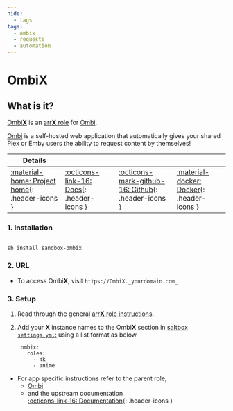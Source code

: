 ```yaml
---
hide:
  - tags
tags:
  - ombix
  - requests
  - automation
---
```


# Ombi**X**

## What is it?

[Ombi**X**](https://ombi.io) is an [arr**X** role](arrx.md) for [Ombi](../../sandbox/apps/ombi.md).

[Ombi](https://ombi.io/) is a self-hosted web application that automatically gives your shared Plex or Emby users the ability to request content by themselves!

| Details     |             |             |             |
|-------------|-------------|-------------|-------------|
| [:material-home: Project home](https://ombi.io/){: .header-icons } | [:octicons-link-16: Docs](https://docs.ombi.app/guides/installation/){: .header-icons } | [:octicons-mark-github-16: Github](https://github.com/Ombi-app/Ombi){: .header-icons } | [:material-docker: Docker](https://hub.docker.com/r/hotio/ombi){: .header-icons }|

### 1. Installation

``` shell

sb install sandbox-ombix

```

### 2. URL

- To access Ombi**X**, visit `https://OmbiX._yourdomain.com_`

### 3. Setup

1. Read through the general [arr**X** role instructions](arrx.md).

2. Add your **X** instance names to the Ombi**X** section in [saltbox `settings.yml`:](../settings.md) using a list format as below.

   ``` { .yaml }
    ombix:
      roles:
        - 4k
        - anime
   ```

- For app specific instructions refer to the parent role,
  - [Ombi](../../sandbox/apps/ombi.md)<Br/>
  - and the upstream documentation <BR/>
       [:octicons-link-16: Documentation](https://docs.ombi.app/guides/installation/){: .header-icons }
